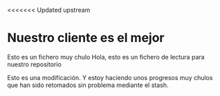 <<<<<<< Updated upstream
# Nuestro cliente es el mejor

Esto es un fichero muy chulo
Hola, esto es un fichero de lectura para nuestro repositorio

Esto es una modificación. Y estoy haciendo unos progresos muy chulos que han sido retomados sin problema mediante el stash.
